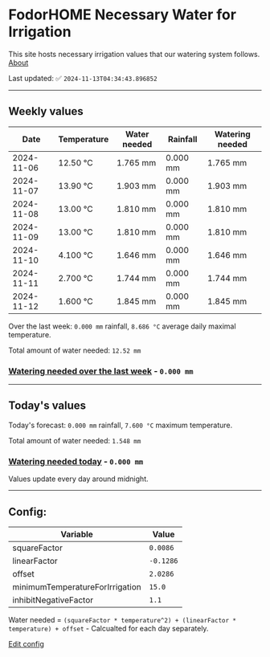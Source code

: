 # FodorHOME Necessary Water for Irrigation

This site hosts necessary irrigation values that our watering system follows. [About](https://github.com/redyau/irrigation)

Last updated: ✅ `2024-11-13T04:34:43.896852`

---

## Weekly values

| Date | Temperature | Water needed | Rainfall | Watering needed |
|-----|-----|-----|-----|-----|
| 2024-11-06 | 12.50 °C | 1.765 mm | 0.000 mm | 1.765 mm |
| 2024-11-07 | 13.90 °C | 1.903 mm | 0.000 mm | 1.903 mm |
| 2024-11-08 | 13.00 °C | 1.810 mm | 0.000 mm | 1.810 mm |
| 2024-11-09 | 13.00 °C | 1.810 mm | 0.000 mm | 1.810 mm |
| 2024-11-10 | 4.100 °C | 1.646 mm | 0.000 mm | 1.646 mm |
| 2024-11-11 | 2.700 °C | 1.744 mm | 0.000 mm | 1.744 mm |
| 2024-11-12 | 1.600 °C | 1.845 mm | 0.000 mm | 1.845 mm |


Over the last week: `0.000 mm` rainfall, `8.686 °C` average daily maximal temperature.

Total amount of water needed: `12.52 mm`

### [Watering needed over the last week](lastweek.txt) - `0.000 mm`

---

## Today's values

Today's forecast: `0.000 mm` rainfall, `7.600 °C` maximum temperature.

Total amount of water needed: `1.548 mm`

### [Watering needed today](today.txt) - `0.000 mm`

Values update every day around midnight.

---

## Config:

| Variable | Value |
|-----|-----|
| squareFactor | `0.0086` |
| linearFactor | `-0.1286` |
| offset | `2.0286` |
| minimumTemperatureForIrrigation | `15.0` |
| inhibitNegativeFactor | `1.1` |

Water needed = `(squareFactor * temperature^2) + (linearFactor * temperature) + offset` - Calcualted for each day separately.

[Edit config](https://github.com/RedyAu/irrigation/edit/main/config.json)
